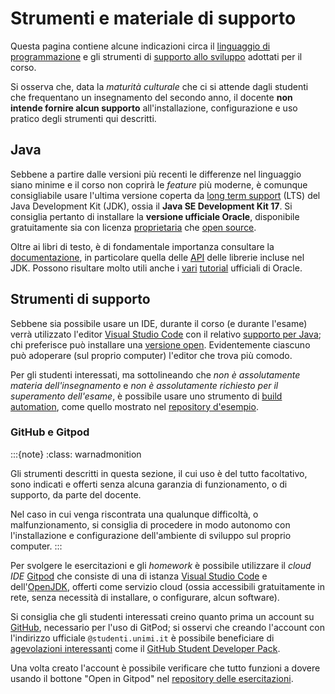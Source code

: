 # Strumenti e materiale di supporto

Questa pagina contiene alcune indicazioni circa il [linguaggio di
programmazione](#java) e gli strumenti di [supporto allo sviluppo](#strumenti-di-supporto)
adottati per il corso.

Si osserva che, data la *maturità culturale* che ci si attende dagli studenti
che frequentano un insegnamento del secondo anno, il docente **non intende
fornire alcun supporto** all'installazione, configurazione e uso pratico degli
strumenti qui descritti.

## Java

Sebbene a partire dalle versioni più recenti le differenze nel linguaggio siano
minime e il corso non coprirà le *feature* più moderne, è comunque consigliabile
usare l'ultima versione coperta da [long term
support](https://en.wikipedia.org/wiki/Long-term_support) (LTS) del Java
Development Kit (JDK), ossia il **Java SE Development Kit 17**.  Si consiglia
pertanto di installare la **versione ufficiale Oracle**, disponibile
gratuitamente sia con licenza
[proprietaria](https://www.oracle.com/technetwork/java/javase/downloads/) che
[open source](https://openjdk.java.net/).

Oltre ai libri di testo, è di fondamentale importanza consultare la
[documentazione](https://docs.oracle.com/en/java/javase/17/), in particolare
quella delle [API](https://docs.oracle.com/en/java/javase/17/docs/api/) delle
librerie incluse nel JDK. Possono risultare molto utili anche i [vari](https://docs.oracle.com/javase/tutorial/) [tutorial](https://dev.java/learn/) ufficiali di Oracle.

## Strumenti di supporto

Sebbene sia possibile usare un IDE, durante il corso (e durante l'esame) verrà
utilizzato l'editor [Visual Studio Code](https://code.visualstudio.com/) con il
relativo [supporto per Java](https://code.visualstudio.com/docs/languages/java);
chi preferisce può installare una [versione open](https://vscodium.com/).
Evidentemente ciascuno può adoperare (sul proprio computer) l'editor che trova
più comodo.

Per gli studenti interessati, ma sottolineando che *non è assolutamente materia
dell'insegnamento* e *non è assolutamente richiesto per il superamento dell'esame*,
è possibile usare uno strumento di [build automation](https://en.wikipedia.org/wiki/Build_automation),
come quello mostrato nel [repository d'esempio](https://github.com/prog2-unimi/build-automation-example).

### GitHub e Gitpod

:::{note}
:class: warnadmonition

Gli strumenti descritti in questa sezione, il cui uso è del tutto facoltativo, sono
indicati e offerti senza alcuna garanzia di funzionamento, o di supporto, da parte
del docente.

Nel caso in cui venga riscontrata una qualunque difficoltà, o malfunzionamento,
si consiglia di procedere in modo autonomo con l'installazione e configurazione
dell'ambiente di sviluppo sul proprio computer.
:::

Per svolgere le esercitazioni e gli *homework* è possibile utilizzare il *cloud
IDE* [Gitpod](https://www.gitpod.io/) che consiste di una di istanza [Visual
Studio Code](https://code.visualstudio.com/) e
dell'[OpenJDK](https://openjdk.java.net/), offerti come servizio cloud (ossia
accessibili gratuitamente in rete, senza necessità di installare, o configurare,
alcun software).

Si consiglia che gli studenti interessati creino quanto prima un account su
[GitHub](https://github.com/), necessario per l'uso di GitPod; si osservi che
creando l'account con l'indirizzo ufficiale `@studenti.unimi.it` è possibile
beneficiare di [agevolazioni
interessanti](https://education.github.com/students) come il [GitHub Student
Developer Pack](https://education.github.com/pack).

Una volta creato l'account è possibile verificare che tutto funzioni a dovere
usando il bottone "Open in Gitpod" nel [repository delle
esercitazioni](https://github.com/prog2-unimi/esercitazioni).